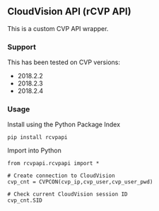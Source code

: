 ## CloudVision API (rCVP API)

This is a custom CVP API wrapper.

### Support

This has been tested on CVP versions:
- 2018.2.2
- 2018.2.3
- 2018.2.4

### Usage

Install using the Python Package Index

```
pip install rcvpapi
```

Import into Python

```
from rcvpapi.rcvpapi import *

# Create connection to CloudVision
cvp_cnt = CVPCON(cvp_ip,cvp_user,cvp_user_pwd)

# Check current CloudVision session ID
cvp_cnt.SID

```